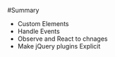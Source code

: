 #Summary
- Custom Elements
- Handle Events
- Observe and React to chnages
- Make jQuery plugins Explicit